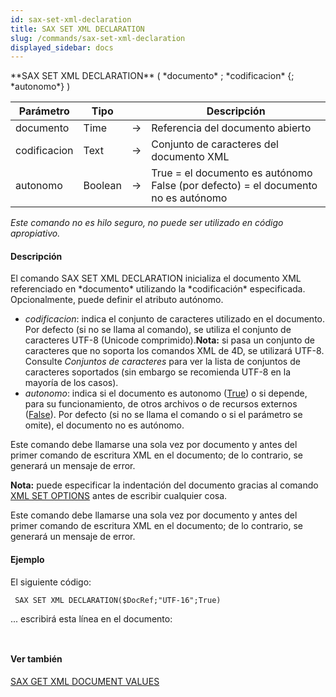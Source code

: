 ```yaml
---
id: sax-set-xml-declaration
title: SAX SET XML DECLARATION
slug: /commands/sax-set-xml-declaration
displayed_sidebar: docs
---
```


<!--REF #_command_.SAX SET XML DECLARATION.Syntax-->**SAX SET XML DECLARATION** ( *documento* ; *codificacion* {; *autonomo*} )<!-- END REF-->
<!--REF #_command_.SAX SET XML DECLARATION.Params-->
| Parámetro | Tipo |  | Descripción |
| --- | --- | --- | --- |
| documento | Time | &#8594;  | Referencia del documento abierto |
| codificacion | Text | &#8594;  | Conjunto de caracteres del documento XML |
| autonomo | Boolean | &#8594;  | True = el documento es autónomo False (por defecto) = el documento no es autónomo |

<!-- END REF-->

*Este comando no es hilo seguro, no puede ser utilizado en código apropiativo.*


#### Descripción 

<!--REF #_command_.SAX SET XML DECLARATION.Summary-->El comando SAX SET XML DECLARATION inicializa el documento XML referenciado en *documento* utilizando la *codificación* especificada.<!-- END REF--> Opcionalmente, puede definir el atributo autónomo.

* *codificacion*: indica el conjunto de caracteres utilizado en el documento. Por defecto (si no se llama al comando), se utiliza el conjunto de caracteres UTF-8 (Unicode comprimido).**Nota:** si pasa un conjunto de caracteres que no soporta los comandos XML de 4D, se utilizará UTF\-8\. Consulte *Conjuntos de caracteres* para ver la lista de conjuntos de caracteres soportados (sin embargo se recomienda UTF\-8 en la mayoría de los casos).
* *autonomo*: indica si el documento es autonomo ([True](true.md "True")) o si depende, para su funcionamiento, de otros archivos o de recursos externos ([False](false.md "False")). Por defecto (si no se llama el comando o si el parámetro se omite), el documento no es autónomo.

Este comando debe llamarse una sola vez por documento y antes del primer comando de escritura XML en el documento; de lo contrario, se generará un mensaje de error.  
  
**Nota:** puede especificar la indentación del documento gracias al comando [XML SET OPTIONS](xml-set-options.md) antes de escribir cualquier cosa.

Este comando debe llamarse una sola vez por documento y antes del primer comando de escritura XML en el documento; de lo contrario, se generará un mensaje de error.

#### Ejemplo 

El siguiente código: 

```4d
 SAX SET XML DECLARATION($DocRef;"UTF-16";True)
```

... escribirá esta línea en el documento: 

```4d
 
```

#### Ver también 

[SAX GET XML DOCUMENT VALUES](sax-get-xml-document-values.md)  